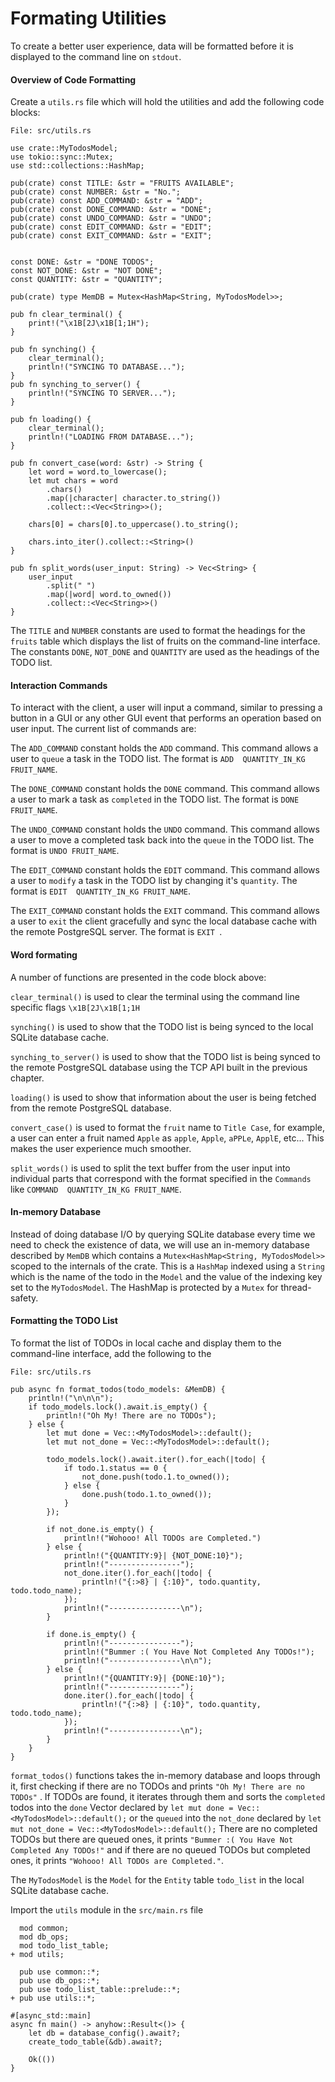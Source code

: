 # Formating Utilities

To create a better user experience, data will be formatted before it is displayed to the command line on `stdout`.

#### Overview of Code Formatting

Create a `utils.rs` file which will hold the utilities and add the following code blocks:

`File: src/utils.rs`

```rust,no_run,noplayground
use crate::MyTodosModel;
use tokio::sync::Mutex;
use std::collections::HashMap;

pub(crate) const TITLE: &str = "FRUITS AVAILABLE";
pub(crate) const NUMBER: &str = "No.";
pub(crate) const ADD_COMMAND: &str = "ADD";
pub(crate) const DONE_COMMAND: &str = "DONE";
pub(crate) const UNDO_COMMAND: &str = "UNDO";
pub(crate) const EDIT_COMMAND: &str = "EDIT";
pub(crate) const EXIT_COMMAND: &str = "EXIT";


const DONE: &str = "DONE TODOS";
const NOT_DONE: &str = "NOT DONE";
const QUANTITY: &str = "QUANTITY";

pub(crate) type MemDB = Mutex<HashMap<String, MyTodosModel>>;

pub fn clear_terminal() {
    print!("\x1B[2J\x1B[1;1H");
}

pub fn synching() {
    clear_terminal();
    println!("SYNCING TO DATABASE...");
}
pub fn synching_to_server() {
    println!("SYNCING TO SERVER...");
}

pub fn loading() {
    clear_terminal();
    println!("LOADING FROM DATABASE...");
}

pub fn convert_case(word: &str) -> String {
    let word = word.to_lowercase();
    let mut chars = word
        .chars()
        .map(|character| character.to_string())
        .collect::<Vec<String>>();

    chars[0] = chars[0].to_uppercase().to_string();

    chars.into_iter().collect::<String>()
}

pub fn split_words(user_input: String) -> Vec<String> {
    user_input
        .split(" ")
        .map(|word| word.to_owned())
        .collect::<Vec<String>>()
}

```

The `TITLE` and `NUMBER` constants are used to format the headings for the `fruits` table which displays the list of fruits on the command-line interface. The constants `DONE`, `NOT_DONE` and `QUANTITY` are used as the headings of the TODO list.

#### Interaction Commands

To interact with the client, a user will input a command, similar to pressing a button in a GUI or any other GUI event that performs an operation based on user input. The current list of commands are:

The `ADD_COMMAND` constant holds the `ADD` command. This command allows a user to `queue` a task in the TODO list. The format is `ADD  QUANTITY_IN_KG FRUIT_NAME`.

The `DONE_COMMAND` constant holds the `DONE` command. This command allows a user to mark a task as  `completed`  in the TODO list. The format is `DONE  FRUIT_NAME`.

The `UNDO_COMMAND` constant holds the `UNDO` command. This command allows a user to move a completed task back into the `queue` in the TODO list. The format is `UNDO FRUIT_NAME`.

The `EDIT_COMMAND` constant holds the `EDIT` command. This command allows a user to `modify` a task in the TODO list by changing it's `quantity`. The format is `EDIT  QUANTITY_IN_KG FRUIT_NAME`.

The `EXIT_COMMAND` constant holds the `EXIT` command. This command allows a user to `exit`  the client gracefully and sync the local database cache with the remote PostgreSQL server. The format is `EXIT `.



#### Word formating

A number of functions are presented in the code block above:

`clear_terminal()`  is used to clear the terminal using the command line specific flags `\x1B[2J\x1B[1;1H`

`synching()` is used to show that the TODO list is being synced to the local SQLite database cache.

`synching_to_server()`  is used to show that the TODO list is being synced to the remote PostgreSQL database using the TCP API built in the previous chapter.

`loading()` is used to show that information about the user is being fetched from the remote PostgreSQL database.

`convert_case()` is used to format the `fruit` name to `Title Case`, for example, a user can enter a fruit named `Apple` as `apple`, `Apple`, `aPPLe`, `ApplE`, etc... This makes the user experience much smoother.

`split_words()` is used to split the text buffer from the user input into individual parts that correspond with the format specified in the `Commands` like  `COMMAND  QUANTITY_IN_KG FRUIT_NAME`.



#### In-memory Database

Instead of doing database I/O by querying SQLite database every time we need to check the existence of data, we will use an in-memory database described by `MemDB` which contains  a `Mutex<HashMap<String, MyTodosModel>>` scoped to the internals of the crate. This is a `HashMap` indexed using a `String` which is the name of the todo in the `Model` and the value of the indexing key set to the `MyTodosModel`. The HashMap is protected by a `Mutex` for thread-safety.

#### Formatting the TODO List

To format the list of TODOs in local cache and display them to the command-line interface, add the following to the 

`File: src/utils.rs`

```rust,no_run,noplayground
pub async fn format_todos(todo_models: &MemDB) {
    println!("\n\n\n");
    if todo_models.lock().await.is_empty() {
        println!("Oh My! There are no TODOs");
    } else {
        let mut done = Vec::<MyTodosModel>::default();
        let mut not_done = Vec::<MyTodosModel>::default();

        todo_models.lock().await.iter().for_each(|todo| {
            if todo.1.status == 0 {
                not_done.push(todo.1.to_owned());
            } else {
                done.push(todo.1.to_owned());
            }
        });

        if not_done.is_empty() {
            println!("Wohooo! All TODOs are Completed.")
        } else {
            println!("{QUANTITY:9}| {NOT_DONE:10}");
            println!("----------------");
            not_done.iter().for_each(|todo| {
                println!("{:>8} | {:10}", todo.quantity, todo.todo_name);
            });
            println!("----------------\n");
        }

        if done.is_empty() {
            println!("----------------");
            println!("Bummer :( You Have Not Completed Any TODOs!");
            println!("----------------\n\n");
        } else {
            println!("{QUANTITY:9}| {DONE:10}");
            println!("----------------");
            done.iter().for_each(|todo| {
                println!("{:>8} | {:10}", todo.quantity, todo.todo_name);
            });
            println!("----------------\n");
        }
    }
}

```

`format_todos()` functions takes the in-memory database and loops through it, first checking if there are no TODOs  and prints `"Oh My! There are no TODOs"` . If TODOs are found, it iterates through them and sorts the `completed` todos into the `done` Vector declared by `let mut done = Vec::<MyTodosModel>::default();` or the `queued` into the `not_done` declared by `let mut not_done = Vec::<MyTodosModel>::default();` There are no completed TODOs but there are queued ones, it prints `"Bummer :( You Have Not Completed Any TODOs!"` and if there are no queued TODOs but completed ones, it prints `"Wohooo! All TODOs are Completed."`. 

The `MyTodosModel` is the `Model` for the `Entity` table `todo_list` in the local SQLite database cache. 

Import the `utils` module in the `src/main.rs` file

```rust,no_run,noplayground
  mod common;
  mod db_ops;
  mod todo_list_table;
+ mod utils;

  pub use common::*;
  pub use db_ops::*;
  pub use todo_list_table::prelude::*;
+ pub use utils::*;

#[async_std::main]
async fn main() -> anyhow::Result<()> {
    let db = database_config().await?;
    create_todo_table(&db).await?;

    Ok(())
}

```


